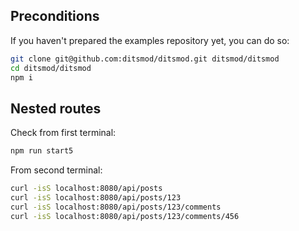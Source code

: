 ## Preconditions

If you haven't prepared the examples repository yet, you can do so:

```bash
git clone git@github.com:ditsmod/ditsmod.git ditsmod/ditsmod
cd ditsmod/ditsmod
npm i
```

## Nested routes

Check from first terminal:

```bash
npm run start5
```

From second terminal:

```bash
curl -isS localhost:8080/api/posts
curl -isS localhost:8080/api/posts/123
curl -isS localhost:8080/api/posts/123/comments
curl -isS localhost:8080/api/posts/123/comments/456
```
